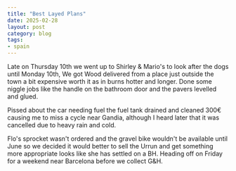 ```yaml
---
title: "Best Layed Plans"
date: 2025-02-28
layout: post
category: blog
tags:
- spain
---
```


Late on Thursday 10th we went up to Shirley & Mario's to look after the dogs until Monday 10th,
We got Wood delivered from a place just outside the town a bit expensive worth it as in burns hotter and longer. Done some niggle jobs like the handle on the bathroom door and the pavers levelled and glued.

<!--more-->
Pissed about the car needing fuel the fuel tank drained and cleaned 300€ causing me to miss a cycle near Gandia, although I heard later that it was cancelled due to heavy rain and cold.

 Flo's sprocket wasn't ordered and the gravel bike wouldn't be available until June so we decided it would better to sell the Urrun and get something more appropriate looks like she has settled on a BH. Heading off on Friday for a weekend near Barcelona before we collect G&H.
